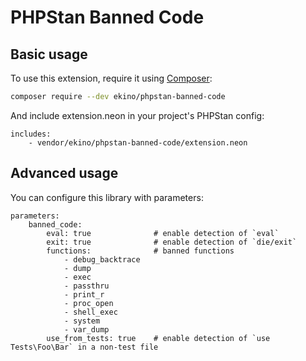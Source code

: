 # PHPStan Banned Code

## Basic usage

To use this extension, require it using [Composer](https://getcomposer.org/):

```bash
composer require --dev ekino/phpstan-banned-code
```

And include extension.neon in your project's PHPStan config:

```
includes:
	- vendor/ekino/phpstan-banned-code/extension.neon
```

## Advanced usage

You can configure this library with parameters:

```
parameters:
	banned_code:
		eval: true              # enable detection of `eval`
		exit: true              # enable detection of `die/exit`
		functions:              # banned functions
			- debug_backtrace
			- dump
			- exec
			- passthru
			- print_r
			- proc_open
			- shell_exec
			- system
			- var_dump
		use_from_tests: true    # enable detection of `use Tests\Foo\Bar` in a non-test file
```
